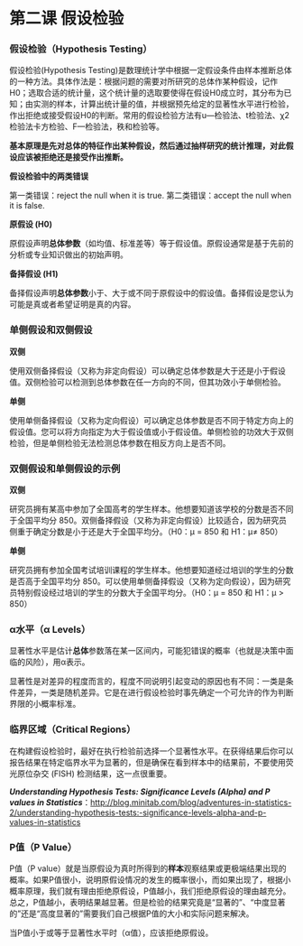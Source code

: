 # 第二课 假设检验

### 假设检验（Hypothesis Testing）

假设检验(Hypothesis Testing)是数理统计学中根据一定假设条件由样本推断总体的一种方法。具体作法是：根据问题的需要对所研究的总体作某种假设，记作H0；选取合适的统计量，这个统计量的选取要使得在假设H0成立时，其分布为已知；由实测的样本，计算出统计量的值，并根据预先给定的显著性水平进行检验，作出拒绝或接受假设H0的判断。常用的假设检验方法有u—检验法、t检验法、χ2检验法卡方检验、F—检验法，秩和检验等。



**基本原理是先对总体的特征作出某种假设，然后通过抽样研究的统计推理，对此假设应该被拒绝还是接受作出推断。**



**假设检验中的两类错误**

第一类错误：reject the null when it is true.
第二类错误：accept the null when it is false.



**原假设 (H0)**

原假设声明**总体参数**（如均值、标准差等）等于假设值。原假设通常是基于先前的分析或专业知识做出的初始声明。

**备择假设 (H1)**

备择假设声明**总体参数**小于、大于或不同于原假设中的假设值。备择假设是您认为可能是真或者希望证明是真的内容。

### 单侧假设和双侧假设

**双侧**

使用双侧备择假设（又称为非定向假设）可以确定总体参数是大于还是小于假设值。双侧检验可以检测到总体参数在任一方向的不同，但其功效小于单侧检验。

**单侧**

使用单侧备择假设（又称为定向假设）可以确定总体参数是否不同于特定方向上的假设值。您可以将方向指定为大于假设值或小于假设值。单侧检验的功效大于双侧检验，但是单侧检验无法检测总体参数在相反方向上是否不同。



### 双侧假设和单侧假设的示例

**双侧**

研究员拥有某高中参加了全国高考的学生样本。他想要知道该学校的分数是否不同于全国平均分 850。双侧备择假设（又称为非定向假设）比较适合，因为研究员侧重于确定分数是小于还是大于全国平均分。（H0：μ = 850 和 H1：μ≠ 850）

**单侧**

研究员拥有参加全国考试培训课程的学生样本。他想要知道经过培训的学生的分数是否高于全国平均分 850。可以使用单侧备择假设（又称为定向假设），因为研究员特别假设经过培训的学生的分数大于全国平均分。（H0：μ = 850 和 H1：μ > 850）



### α水平（α Levels）

显著性水平是估计**总体**参数落在某一区间内，可能犯错误的概率（也就是决策中面临的风险），用α表示。

显著性是对差异的程度而言的，程度不同说明引起变动的原因也有不同：一类是条件差异，一类是随机差异。它是在进行假设检验时事先确定一个可允许的作为判断界限的小概率标准。



### 临界区域（Critical Regions）

在构建假设检验时，最好在执行检验前选择一个显著性水平。在获得结果后你可以报告结果在特定临界水平为显著的，但是确保在看到样本中的结果前，不要使用荧光原位杂交 (FISH) 检测结果，这一点很重要。

***Understanding Hypothesis Tests: Significance Levels (Alpha) and P values in Statistics***：http://blog.minitab.com/blog/adventures-in-statistics-2/understanding-hypothesis-tests:-significance-levels-alpha-and-p-values-in-statistics



### P值（P Value）

P值（P value）就是当原假设为真时所得到的**样本**观察结果或更极端结果出现的概率。如果P值很小，说明原假设情况的发生的概率很小，而如果出现了，根据小概率原理，我们就有理由拒绝原假设，P值越小，我们拒绝原假设的理由越充分。总之，P值越小，表明结果越显著。但是检验的结果究竟是“显著的”、“中度显著的”还是“高度显著的”需要我们自己根据P值的大小和实际问题来解决。



当P值小于或等于显著性水平时（α值），应该拒绝原假设。